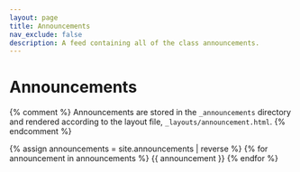 ```yaml
---
layout: page
title: Announcements
nav_exclude: false
description: A feed containing all of the class announcements.
---
```


# Announcements
{% comment %}
Announcements are stored in the `_announcements` directory and rendered according to the layout file, `_layouts/announcement.html`.
{% endcomment %}

{% assign announcements = site.announcements | reverse %}
{% for announcement in announcements %}
{{ announcement }}
{% endfor %}
